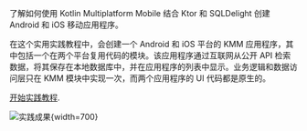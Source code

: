 [//]: # (title: 配置网络和数据存储 – 实践教程)
[//]: # (auxiliary-id: Hands-on_tutorial:_Networking_and_Data_storage)

了解如何使用 Kotlin Multiplatform Mobile 结合 Ktor 和 SQLDelight 创建 Android 和 iOS 移动应用程序。

在这个实用实践教程中，会创建一个 Android 和 iOS 平台的 KMM 应用程序，其中包括一个在两个平台复用代码的模块。该应用程序通过互联网从公开 API 检索数据，将其保存在本地数据库中，并在应用程序的列表中显示。业务逻辑和数据访问层只在 KMM 模块中实现一次，而两个应用程序的 UI 代码都是原生的。

[开始实践教程](https://play.kotlinlang.org/hands-on/Networking%20and%20Data%20Storage%20with%20Kotlin%20Multiplatfrom%20Mobile/).

![实践成果](hands-on-result.png){width=700}


